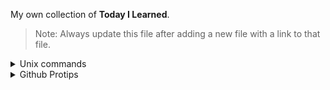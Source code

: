 My own collection of **Today I Learned**.

> Note: Always update this file after adding a new file with a link to that file.

<details>
<summary>Unix commands</summary>

* [awk](./awk.md)

</details>

<details>
<summary>Github Protips</summary>

* [collapse-markdown](collapse-markdown.md)
</details>
